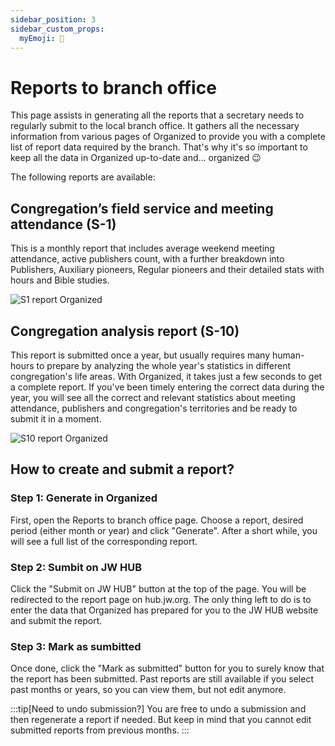 ```yaml
---
sidebar_position: 3
sidebar_custom_props: 
  myEmoji: 🏢
---
```


# Reports to branch office

This page assists in generating all the reports that a secretary needs to regularly submit to the local branch office. It gathers all the necessary information from various pages of Organized to provide you with a complete list of report data required by the branch. That's why it's so important to keep all the data in Organized up-to-date and... organized 😉

The following reports are available:

## Congregation’s field service and meeting attendance (S-1)

This is a monthly report that includes average weekend meeting attendance, active publishers count, with a further breakdown into Publishers, Auxiliary pioneers, Regular pioneers and their detailed stats with hours and Bible studies.

![S1 report Organized](./img/branch-report-s1.png)

## Congregation analysis report (S-10)

This report is submitted once a year, but usually requires many human-hours to prepare by analyzing the whole year's statistics in different congregation's life areas. With Organized, it takes just a few seconds to get a complete report. If you've been timely entering the correct data during the year, you will see all the correct and relevant statistics about meeting attendance, publishers and congregation's territories and be ready to submit it in a moment.

![S10 report Organized](./img/branch-report-s10.png)

## How to create and submit a report?

### Step 1: Generate in Organized

First, open the Reports to branch office page. Choose a report, desired period (either month or year) and click "Generate". After a short while, you will see a full list of the corresponding report.

### Step 2: Sumbit on JW HUB

Click the "Submit on JW HUB" button at the top of the page. You will be redirected to the report page on hub.jw.org. The only thing left to do is to enter the data that Organized has prepared for you to the JW HUB website and submit the report.

### Step 3: Mark as sumbitted

Once done, click the "Mark as submitted" button for you to surely know that the report has been submitted. Past reports are still available if you select past months or years, so you can view them, but not edit anymore.

:::tip[Need to undo submission?]
You are free to undo a submission and then regenerate a report if needed. But keep in mind that you cannot edit submitted reports from previous months.
:::